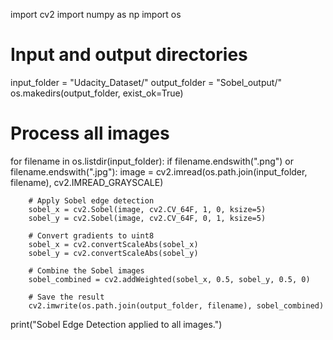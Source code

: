 import cv2
import numpy as np
import os

# Input and output directories
input_folder = "Udacity_Dataset/"
output_folder = "Sobel_output/"
os.makedirs(output_folder, exist_ok=True)

# Process all images
for filename in os.listdir(input_folder):
    if filename.endswith(".png") or filename.endswith(".jpg"):
        image = cv2.imread(os.path.join(input_folder, filename), cv2.IMREAD_GRAYSCALE)

        # Apply Sobel edge detection
        sobel_x = cv2.Sobel(image, cv2.CV_64F, 1, 0, ksize=5)
        sobel_y = cv2.Sobel(image, cv2.CV_64F, 0, 1, ksize=5)

        # Convert gradients to uint8
        sobel_x = cv2.convertScaleAbs(sobel_x)
        sobel_y = cv2.convertScaleAbs(sobel_y)

        # Combine the Sobel images
        sobel_combined = cv2.addWeighted(sobel_x, 0.5, sobel_y, 0.5, 0)

        # Save the result
        cv2.imwrite(os.path.join(output_folder, filename), sobel_combined)

print("Sobel Edge Detection applied to all images.")
